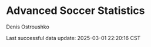 # Advanced Soccer Statistics
Denis Ostroushko

<!-- gfm -->

Last successful data update: 2025-03-01 22:20:16 CST
